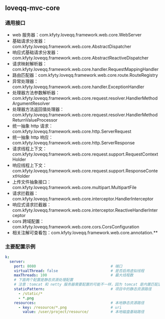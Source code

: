 ## loveqq-mvc-core

### 通用接口
* web 服务器：com.kfyty.loveqq.framework.web.core.WebServer
* 基础请求分发器：com.kfyty.loveqq.framework.web.core.AbstractDispatcher
* 响应式基础请求分发器：com.kfyty.loveqq.framework.web.core.AbstractReactiveDispatcher
* 请求映射解析器：com.kfyty.loveqq.framework.web.core.handler.RequestMappingHandler
* 路由匹配器：com.kfyty.loveqq.framework.web.core.route.RouteRegistry
* 异常处理器：com.kfyty.loveqq.framework.web.core.handler.ExceptionHandler
* 处理器方法参数解析器：com.kfyty.loveqq.framework.web.core.request.resolver.HandlerMethodArgumentResolver
* 处理器方法返回值处理器：com.kfyty.loveqq.framework.web.core.request.resolver.HandlerMethodReturnValueProcessor
* 统一抽象 http 请求：com.kfyty.loveqq.framework.web.core.http.ServerRequest
* 统一抽象 http 响应：com.kfyty.loveqq.framework.web.core.http.ServerResponse
* 请求线程上下文：com.kfyty.loveqq.framework.web.core.request.support.RequestContextHolder
* 响应线程上下文：com.kfyty.loveqq.framework.web.core.request.support.ResponseContextHolder
* 上传文件抽象接口：com.kfyty.loveqq.framework.web.core.multipart.MultipartFile
* 请求拦截器：com.kfyty.loveqq.framework.web.core.interceptor.HandlerInterceptor
* 响应式请求拦截器：com.kfyty.loveqq.framework.web.core.interceptor.ReactiveHandlerInterceptor
* cors 跨域配置：com.kfyty.loveqq.framework.web.core.cors.CorsConfiguration
* 相关注解可查看包：com.kfyty.loveqq.framework.web.core.annotation.**

### 主要配置示例
```yml
k:
  server:
    port: 8080                                  # 端口
    virtualThread: false                        # 是否启用虚拟线程
    maxThreads: 100                             # 最大线程数
    # 下面两个配置是静态资源处理配置
    # 注意：tomcat 和 netty 服务器需要配置的可能不一样，因为 tomcat 是内置匹配逻辑，netty 是基于 ant 路径匹配逻辑
    staticPattern:                              # 项目中的静态资源路径
      - /static/*
      - *.png
    resources:                                  # 本地静态资源路径
      - key: /resource/*.png                    # uri
        value: /user/project/resource/          # 本地磁盘基础路径
```